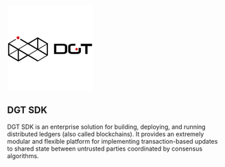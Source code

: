 ![Sawtooth=DGT](bgx/images/dgt-logo.png)

DGT SDK
-------------

DGT SDK is an enterprise solution for building, deploying, and
running distributed ledgers (also called blockchains). It provides an extremely
modular and flexible platform for implementing transaction-based updates to
shared state between untrusted parties coordinated by consensus algorithms.

